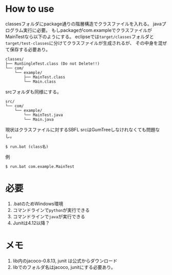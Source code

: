 # How to use

classesフォルダにpackage通りの階層構造でクラスファイルを入れる。
javaプログラム実行に必要。
もしpackageがcom.exampleでクラスファイルがMainTestなら以下のようにする。
eclipseでは`target/classes`フォルダと`target/test-classes`に分けてクラスファイルが生成されるが、
その中身を混ぜて保存する必要あり。

```
classes/
├── RunSingleTest.class (Do not Delete!!)
└── com/
    └── example/
        ├── MainTest.class
        └── Main.class
```

srcフォルダも同様にする。

```
src/
└── com/
    └── example/
        └── MainTest.java
        └── Main.java
```


現状はクラスファイルに対するSBFL
srcはGumTreeしなけれなくても問題なし。

``` console
$ run.bat (class名)
```

例
```console
$ run.bat com.example.MainTest
```

# 必要
1. .batのためWindows環境
2. コマンドラインで`python`が実行できる
3. コマンドラインで`java`が実行できる
4. Junitは4.12以降？

# メモ

1. lib内のjacoco-0.8.13, junit は公式からダウンロード
2. libでのフォルダ名はjacoco, junitにする必要あり。